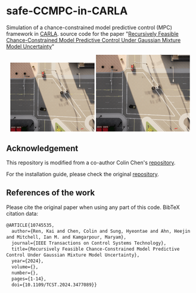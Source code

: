 # safe-CCMPC-in-CARLA
Simulation of a chance-constrained model predictive control (MPC) framework in [CARLA](https://carla.org/). source code for the paper "[Recursively Feasible Chance-Constrained Model Predictive Control Under Gaussian Mixture Model Uncertainty](https://ieeexplore.ieee.org/document/10745535)"

<p align="center">
  <img src="https://github.com/renkai99/renkai99.github.io/blob/main/assets/img/publication_preview/carla.gif" width="45%">
  <img src="https://github.com/renkai99/renkai99.github.io/blob/main/assets/img/publication_preview/carla.gif" width="50%">
</p>

## Acknowledgement
This repository is modified from a co-author Colin Chen's [repository](https://github.com/fireofearth/carla-collect).

For the installation guide, please check the original [repository](https://github.com/fireofearth/carla-collect).

## References of the work
Please cite the original paper when using any part of this code. BibTeX citation data:
```
@ARTICLE{10745535,
  author={Ren, Kai and Chen, Colin and Sung, Hyeontae and Ahn, Heejin and Mitchell, Ian M. and Kamgarpour, Maryam},
  journal={IEEE Transactions on Control Systems Technology}, 
  title={Recursively Feasible Chance-Constrained Model Predictive Control Under Gaussian Mixture Model Uncertainty}, 
  year={2024},
  volume={},
  number={},
  pages={1-14},
  doi={10.1109/TCST.2024.3477089}}
```


